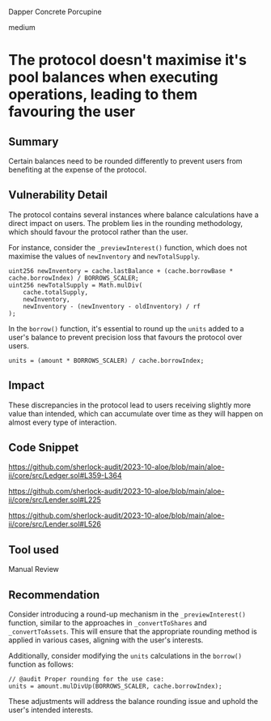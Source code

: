 Dapper Concrete Porcupine

medium

# The protocol doesn't maximise it's pool balances when executing operations, leading to them favouring the user
## Summary

Certain balances need to be rounded differently to prevent users from benefiting at the expense of the protocol.

## Vulnerability Detail

The protocol contains several instances where balance calculations have a direct impact on users. The problem lies in the rounding methodology, which should favour the protocol rather than the user.

For instance, consider the `_previewInterest()` function, which does not maximise the values of `newInventory` and `newTotalSupply`.

```solidity
uint256 newInventory = cache.lastBalance + (cache.borrowBase * cache.borrowIndex) / BORROWS_SCALER;
uint256 newTotalSupply = Math.mulDiv(
    cache.totalSupply,
    newInventory,
    newInventory - (newInventory - oldInventory) / rf
);

```

In the `borrow()` function, it's essential to round up the `units` added to a user's balance to prevent precision loss that favours the protocol over users.

```solidity
units = (amount * BORROWS_SCALER) / cache.borrowIndex;

```

## Impact

These discrepancies in the protocol lead to users receiving slightly more value than intended, which can accumulate over time as they will happen on almost every type of interaction.

## Code Snippet

https://github.com/sherlock-audit/2023-10-aloe/blob/main/aloe-ii/core/src/Ledger.sol#L359-L364

https://github.com/sherlock-audit/2023-10-aloe/blob/main/aloe-ii/core/src/Lender.sol#L225

https://github.com/sherlock-audit/2023-10-aloe/blob/main/aloe-ii/core/src/Lender.sol#L526

## Tool used

Manual Review

## Recommendation

Consider introducing a round-up mechanism in the `_previewInterest()` function, similar to the approaches in `_convertToShares` and `_convertToAssets`. This will ensure that the appropriate rounding method is applied in various cases, aligning with the user's interests.

Additionally, consider modifying the `units` calculations in the `borrow()` function as follows:

```solidity
// @audit Proper rounding for the use case:
units = amount.mulDivUp(BORROWS_SCALER, cache.borrowIndex);

```

These adjustments will address the balance rounding issue and uphold the user's intended interests.